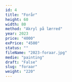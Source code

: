 ```yaml
---
id: 4
title: "Forår"
height: 60
width: 80
method: "Akryl på lærred"
year: 2023
price: "4000"
exPrice: "4500"
status: ""
fileName: "2023-foraar.jpg"
medie: "painting"
draft: "False"
slug: "foraar"
weight: "220"
---
```


